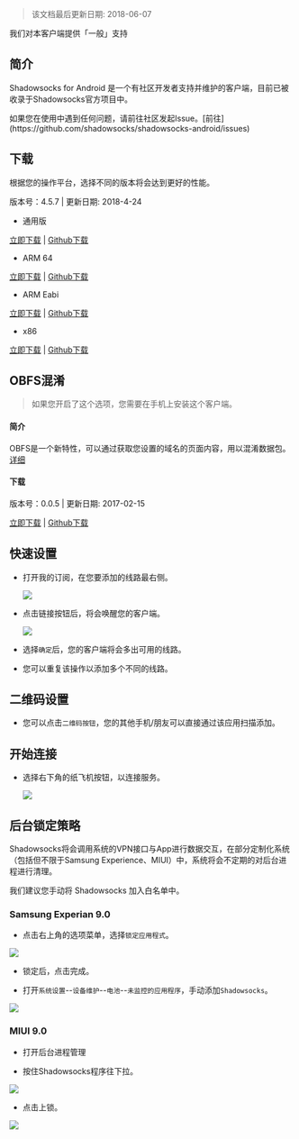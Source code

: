 > 该文档最后更新日期: 2018-06-07

<p class="info">我们对本客户端提供「一般」支持</p>

## 简介

Shadowsocks for Android 是一个有社区开发者支持并维护的客户端，目前已被收录于Shadowsocks官方项目中。

<p class="tip">如果您在使用中遇到任何问题，请前往社区发起Issue。[前往](https://github.com/shadowsocks/shadowsocks-android/issues)</p>

## 下载

根据您的操作平台，选择不同的版本将会达到更好的性能。

版本号：4.5.7 | 更新日期: 2018-4-24

- 通用版

[立即下载](https://dl.niconode.xyz/client/shadowsocks--universal-4.5.7.apk) | [Github下载](https://github.com/shadowsocks/shadowsocks-android/releases/download/v4.5.7/shadowsocks--universal-4.5.7.apk)

- ARM 64

[立即下载](https://dl.niconode.xyz/client/shadowsocks-arm64-v8a-4.5.7.apk) | [Github下载](https://github.com/shadowsocks/shadowsocks-android/releases/download/v4.5.7/shadowsocks-arm64-v8a-4.5.7.apk)

- ARM Eabi

[立即下载](https://dl.niconode.xyz/client/shadowsocks-armeabi-v7a-4.5.7.apk) | [Github下载](https://github.com/shadowsocks/shadowsocks-android/releases/download/v4.5.7/shadowsocks-armeabi-v7a-4.5.7.apk)

- x86

[立即下载](https://dl.niconode.xyz/client/shadowsocks-x86-4.5.7.apk) | [Github下载](https://github.com/shadowsocks/shadowsocks-android/releases/download/v4.5.7/shadowsocks-x86-4.5.7.apk)

## OBFS混淆

> 如果您开启了这个选项，您需要在手机上安装这个客户端。

#### 简介
OBFS是一个新特性，可以通过获取您设置的域名的页面内容，用以混淆数据包。[详细](/feature/others?id=obfs)

#### 下载

版本号：0.0.5 | 更新日期: 2017-02-15

[立即下载](https://dl.niconode.xyz/client/obfs-local-nightly-0.0.5.apk) | [Github下载](https://github.com/shadowsocks/simple-obfs-android/releases/download/v0.0.5/obfs-local-nightly-0.0.5.apk)

## 快速设置

- 打开我的订阅，在您要添加的线路最右侧。

	![](https://img.niconode.xyz/20180607131846753022wGBpcsjD5HQZt0.png)

- 点击链接按钮后，将会唤醒您的客户端。

	![](https://img.niconode.xyz/2016061520152049836Xqr3W1kMaVBOHXt.jpg)

- 选择`确定`后，您的客户端将会多出可用的线路。

- 您可以重复该操作以添加多个不同的线路。

## 二维码设置

- 您可以点击`二维码按钮`，您的其他手机/朋友可以直接通过该应用扫描添加。

## 开始连接

- 选择右下角的纸飞机按钮，以连接服务。

	![](https://img.niconode.xyz/2017072404094460187mtA4Q105YqBAgIO.png)

## 后台锁定策略

Shadowsocks将会调用系统的VPN接口与App进行数据交互，在部分定制化系统（包括但不限于Samsung Experience、MIUI）中，系统将会不定期的对后台进程进行清理。

我们建议您手动将 Shadowsocks 加入白名单中。

### Samsung Experian 9.0

- 点击右上角的选项菜单，选择`锁定应用程式`。

![](https://img.niconode.xyz/2018060813400552811NC1X3BEE8v7DCpI.jpg)

- 锁定后，点击完成。

- 打开`系统设置`--`设备维护`--`电池`--`未监控的应用程序`，手动添加`Shadowsocks`。

![](https://img.niconode.xyz/20180608134130825189RFUoYOQi9ECr42.jpg)

### MIUI 9.0

- 打开后台进程管理

- 按住Shadowsocks程序往下拉。

![](https://img.niconode.xyz/2018060813424349869C16XPuu3EhTlJSu.jpg)

- 点击上锁。

![](https://img.niconode.xyz/2018060813431591887UvqaOqDMrvYEJjt.jpg)
